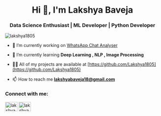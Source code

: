 <h1 align="center">Hi 👋, I'm Lakshya Baveja</h1>
<h3 align="center">Data Science Enthusiast | ML Developer | Python Developer</h3>

<p align="left"> <img src="https://komarev.com/ghpvc/?username=lakshya1805&label=Profile%20views&color=0e75b6&style=flat" alt="lakshya1805" /> </p>

- 🔭 I’m currently working on [WhatsApp Chat Analyser](https://github.com/Lakshya1805/WhatsApp_Chat_Analyzer)

- 🌱 I’m currently learning **Deep Learning , NLP , Image Processing**

- 👨‍💻 All of my projects are available at [https://github.com/Lakshya1805](https://github.com/Lakshya1805)

- 📫 How to reach me **lakshyabaveja18@gmail.com**

<h3 align="left">Connect with me:</h3>
<p align="left">
<a href="https://linkedin.com/in/lakshyabaveja" target="blank" alt="lakshya baveja" height="30" width="40"></a>
  
<a href="https://kaggle.com/lakshyabaveja" target="blank"><img align="center" src="https://raw.githubusercontent.com/rahuldkjain/github-profile-readme-generator/master/src/images/icons/Social/kaggle.svg" alt="lakshyabaveja" height="30" width="40" /></a>
<a href="https://www.leetcode.com/lakshya1805" target="blank"><img align="center" src="https://raw.githubusercontent.com/rahuldkjain/github-profile-readme-generator/master/src/images/icons/Social/leet-code.svg" alt="lakshya1805" height="30" width="40" /></a>
</p>





